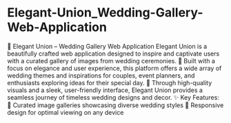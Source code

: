 # Elegant-Union_Wedding-Gallery-Web-Application
💍 Elegant Union – Wedding Gallery Web Application Elegant Union is a beautifully crafted web application designed to inspire and captivate users with a curated gallery of images from wedding ceremonies. 🌸 Built with a focus on elegance and user experience, this platform offers a wide array of wedding themes and inspirations for couples, event planners, and enthusiasts exploring ideas for their special day. 💖 Through high-quality visuals and a sleek, user-friendly interface, Elegant Union provides a seamless journey of timeless wedding designs and decor. ✨  Key Features:  📸 Curated image galleries showcasing diverse wedding styles 📱 Responsive design for optimal viewing on any device
